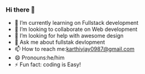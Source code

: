 ### Hi there 👋
- 🌱 I’m currently learning on Fullstack development
- 👯 I’m looking to collaborate on Web development
- 🤔 I’m looking for help with awesome design
- 💬 Ask me about fullstak devlopment
- 📫 How to reach me:karthivjay0987@gmail.com
- 😄 Pronouns:he/him
- ⚡ Fun fact: coding is Easy!
